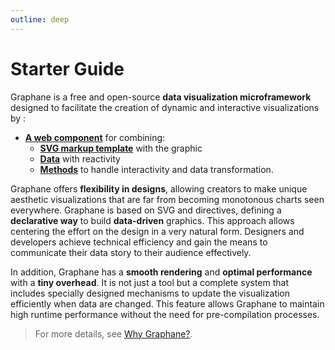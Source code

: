 ```yaml
---
outline: deep
---
```


# Starter Guide

Graphane is a free and open-source **data visualization microframework** designed to facilitate the
creation of dynamic and interactive visualizations by :

- [**A web component**](./composer.md) for combining:
  - [**SVG markup template**](./template.md) with the graphic
  - [**Data**](./data.md) with reactivity
  - [**Methods**](./methods.md) to handle interactivity and data transformation.

Graphane offers **flexibility in designs**, allowing creators to make unique aesthetic
visualizations that are far from becoming monotonous charts seen everywhere. Graphane is based on
SVG and directives, defining a **declarative way** to build **data-driven** graphics. This approach
allows centering the effort on the design in a very natural form. Designers and developers achieve
technical efficiency and gain the means to communicate their data story to their audience
effectively.

In addition, Graphane has a **smooth rendering** and **optimal performance** with a **tiny
overhead**. It is not just a tool but a complete system that includes specially designed mechanisms
to update the visualization efficiently when data are changed. This feature allows Graphane to
maintain high runtime performance without the need for pre-compilation processes.


> For more details, see [Why Graphane?](../in-depth/architecture/why).